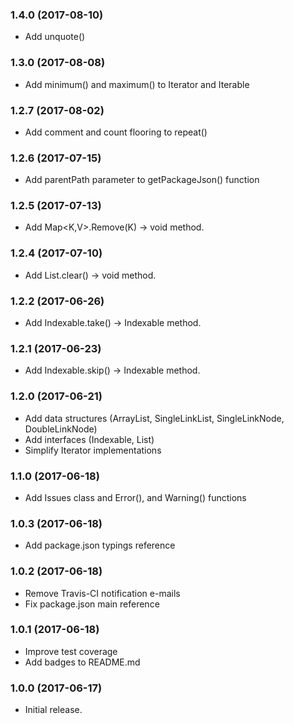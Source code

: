 ### 1.4.0 (2017-08-10)

- Add unquote()

### 1.3.0 (2017-08-08)

- Add minimum() and maximum() to Iterator and Iterable

### 1.2.7 (2017-08-02)

- Add comment and count flooring to repeat()

### 1.2.6 (2017-07-15)

- Add parentPath parameter to getPackageJson() function

### 1.2.5 (2017-07-13)

- Add Map<K,V>.Remove(K) -> void method.

### 1.2.4 (2017-07-10)

- Add List<T>.clear() -> void method.

### 1.2.2 (2017-06-26)

- Add Indexable<T>.take() -> Indexable<T> method.

### 1.2.1 (2017-06-23)

- Add Indexable<T>.skip() -> Indexable<T> method.

### 1.2.0 (2017-06-21)

- Add data structures (ArrayList, SingleLinkList, SingleLinkNode, DoubleLinkNode)
- Add interfaces (Indexable, List)
- Simplify Iterator implementations

### 1.1.0 (2017-06-18)

- Add Issues class and Error(), and Warning() functions

### 1.0.3 (2017-06-18)

- Add package.json typings reference

### 1.0.2 (2017-06-18)

- Remove Travis-CI notification e-mails
- Fix package.json main reference

### 1.0.1 (2017-06-18)

- Improve test coverage
- Add badges to README.md

### 1.0.0 (2017-06-17)

- Initial release.